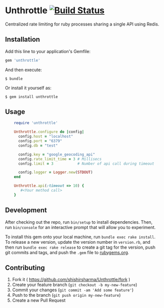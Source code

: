 # Unthrottle [![Build Status](https://travis-ci.org/shishirsharma/Unthrottle.svg?branch=master)](https://travis-ci.org/shishirsharma/Unthrottle)

Centralized rate limiting for ruby processes sharing a single API using Redis.

## Installation

Add this line to your application's Gemfile:

```ruby
gem 'unthrottle'
```

And then execute:

    $ bundle

Or install it yourself as:

    $ gem install unthrottle

## Usage

```ruby
    require 'unthrottle'

    Unthrottle.configure do |config|
      config.host = "localhost"
      config.port = "6379"
      config.db = "test"

      config.key = "google_geocoding_api"
      config.rate_limit_time = 3 # Millisecs
      config.limit = 3           # Number of api call during timeout

      config.logger = Logger.new(STDOUT)
    end

    Unthrottle.api(:timeout => 10) {
       #<Your method call>
    }
```

## Development

After checking out the repo, run `bin/setup` to install
dependencies. Then, run `bin/console` for an interactive prompt that
will allow you to experiment.

To install this gem onto your local machine, run `bundle exec rake
install`. To release a new version, update the version number in
`version.rb`, and then run `bundle exec rake release` to create a git
tag for the version, push git commits and tags, and push the `.gem`
file to [rubygems.org](https://rubygems.org).

## Contributing

1. Fork it ( https://github.com/shishirsharma/Unthrottle/fork )
2. Create your feature branch (`git checkout -b my-new-feature`)
3. Commit your changes (`git commit -am 'Add some feature'`)
4. Push to the branch (`git push origin my-new-feature`)
5. Create a new Pull Request
